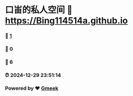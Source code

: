 # 口峀的私人空间 :link: https://Bing114514a.github.io 
### :page_facing_up: [1](https://Bing114514a.github.io/tag.html) 
### :speech_balloon: 0 
### :hibiscus: 6 
### :alarm_clock: 2024-12-29 23:51:14 
### Powered by :heart: [Gmeek](https://github.com/Meekdai/Gmeek)
